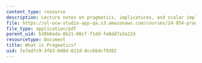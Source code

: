 ```yaml
---
content_type: resource
description: Lecture notes on pragmatics, implicatures, and scalar implicatures.
file: https://ol-ocw-studio-app-qa.s3.amazonaws.com/courses/24-954-pragmatics-in-linguistic-theory-spring-2010/7e7adfc93f830d8d021d8cc66dcf9302_MIT24_954S10_lec01.pdf
file_type: application/pdf
parent_uid: b38b6eda-8b21-00cf-f1dd-fe8dd7a3a22d
resourcetype: Document
title: What is Pragmatics?
uid: 7e7adfc9-3f83-0d8d-021d-8cc66dcf9302
---
```

